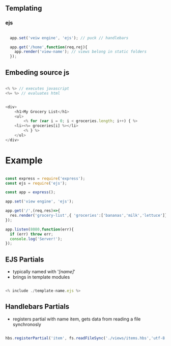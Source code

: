 ## Templating

### ejs

```js

  app.set('veiw engine', 'ejs'); // puck // handlebars

  app.get('/home',function(req,rej){
    app.render('view-name'); // views belong in static folders
  });

```

## Embeding source js

```js

<% %> // executes javascript
<%= %> // evaluates html


<div>
    <h1>My Grocery List</h1>
    <ul>
        <% for (var i = 0; i < groceries.length; i++) { %>
    <li><%= groceries[i] %></li>
        <% } %>
    </ul>
</div>

```

# Example

```js

const express = require('express');
const ejs = require('ejs');

const app = express();

app.set('view engine', 'ejs');

app.get('/',(req,res)=>{
  res.render('grocery-list',{ 'groceries':['bananas','milk','lettuce']});
});

app.listen(8080,function(err){
  if (err) throw err;
  console.log('Server!');
});

```

## EJS Partials
  - typically named with '_[name]_'
  - brings in template modules

```js

<% include ./template-name.ejs %>

```

## Handlebars Partials

  - registers partial with name item, gets data from reading a file synchronosly

```js

hbs.registerPartial('item', fs.readFileSync('./views/items.hbs','utf-8'));

```
